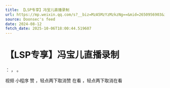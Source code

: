 ```yaml
---
title: 【LSP专享】冯宝儿直播录制
url: https://mp.weixin.qq.com/s?__biz=MzA5MzYzMzkzNg==&mid=2650956903&idx=3&sn=900644cae54718bc35fc8688cd92d088
source: Doonsec's feed
date: 2024-08-12
fetch_date: 2025-10-06T18:00:44.519607
---
```


# 【LSP专享】冯宝儿直播录制

：
，
。

视频
小程序
赞
，轻点两下取消赞
在看
，轻点两下取消在看